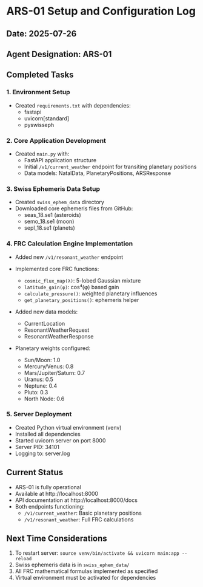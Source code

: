 # ARS-01 Setup and Configuration Log

## Date: 2025-07-26
## Agent Designation: ARS-01

## Completed Tasks

### 1. Environment Setup
- Created `requirements.txt` with dependencies:
  - fastapi
  - uvicorn[standard]
  - pyswisseph

### 2. Core Application Development
- Created `main.py` with:
  - FastAPI application structure
  - Initial `/v1/current_weather` endpoint for transiting planetary positions
  - Data models: NatalData, PlanetaryPositions, ARSResponse

### 3. Swiss Ephemeris Data Setup
- Created `swiss_ephem_data` directory
- Downloaded core ephemeris files from GitHub:
  - seas_18.se1 (asteroids)
  - semo_18.se1 (moon)
  - sepl_18.se1 (planets)

### 4. FRC Calculation Engine Implementation
- Added new `/v1/resonant_weather` endpoint
- Implemented core FRC functions:
  - `cosmic_flux_map(λ)`: 5-lobed Gaussian mixture
  - `latitude_gain(φ)`: cos⁴(φ) based gain
  - `calculate_pressure()`: weighted planetary influences
  - `get_planetary_positions()`: ephemeris helper

- Added new data models:
  - CurrentLocation
  - ResonantWeatherRequest
  - ResonantWeatherResponse

- Planetary weights configured:
  - Sun/Moon: 1.0
  - Mercury/Venus: 0.8
  - Mars/Jupiter/Saturn: 0.7
  - Uranus: 0.5
  - Neptune: 0.4
  - Pluto: 0.3
  - North Node: 0.6

### 5. Server Deployment
- Created Python virtual environment (venv)
- Installed all dependencies
- Started uvicorn server on port 8000
- Server PID: 34101
- Logging to: server.log

## Current Status
- ARS-01 is fully operational
- Available at http://localhost:8000
- API documentation at http://localhost:8000/docs
- Both endpoints functioning:
  - `/v1/current_weather`: Basic planetary positions
  - `/v1/resonant_weather`: Full FRC calculations

## Next Time Considerations
1. To restart server: `source venv/bin/activate && uvicorn main:app --reload`
2. Swiss ephemeris data is in `swiss_ephem_data/`
3. All FRC mathematical formulas implemented as specified
4. Virtual environment must be activated for dependencies